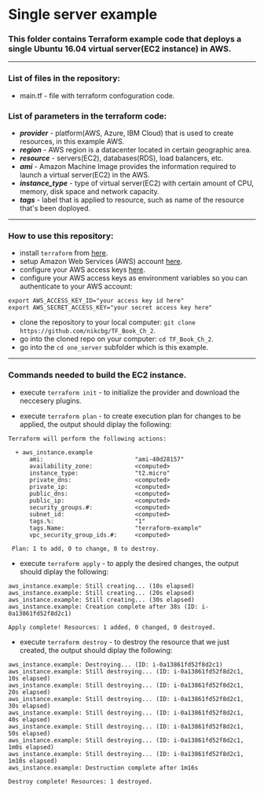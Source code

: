# Single server example 

### This folder contains Terraform example code that deploys a single Ubuntu 16.04 virtual server(EC2 instance) in AWS.
------------------------------------------------------------------------------------------------
### List of files in the repository:
- main.tf - file with terraform confoguration code.

### List of parameters in the terraform code:
- __*provider*__ - platform(AWS, Azure, IBM Cloud) that is used to create resources, in this example AWS.
- __*region*__ - AWS region is a datacenter located in certain geographic area.
- __*resource*__ - servers(EC2), databases(RDS), load balancers, etc. 
- __*ami*__ - Amazon Machine Image provides the information required to launch a virtual server(EC2) in the AWS.
- __*instance_type*__ - type of virtual server(EC2) with certain amount of CPU, memory, disk space and network capacity. 
- __*tags*__ - label that is applied to resource, such as name of the resource that's been doployed. 
------------------------------------------------------------------------------------------------------------------

### How to use this repository:
- install `terraform` from [here](https://www.terraform.io/downloads.html).
- setup Amazon Web Services (AWS) account [here](https://aws.amazon.com/).
- configure your AWS access keys [here](https://docs.aws.amazon.com/general/latest/gr/aws-sec-cred-types.html#access-keys-and-secret-access-keys).
- configure your AWS access keys as environment variables so you can authenticate to your AWS account:

```
export AWS_ACCESS_KEY_ID="your access key id here"
export AWS_SECRET_ACCESS_KEY="your secret access key here"
```
   
- clone the repository to your local computer: `git clone https://github.com/nikcbg/TF_Book_Ch_2`.
- go into the cloned repo on your computer: `cd TF_Book_Ch_2`.
- go into the `cd one_server` subfolder which is this example.

------------------------------------------------------------------------------------------------------------------
### Commands needed to build the EC2 instance.
- execute `terraform init` - to initialize the provider and download the neccesery plugins.
  
- execute `terraform plan` - to create execution plan for changes to be applied, the output should diplay the following:  

```
Terraform will perform the following actions:

  + aws_instance.example
      ami:                          "ami-40d28157"
      availability_zone:            <computed>
      instance_type:                "t2.micro"
      private_dns:                  <computed>
      private_ip:                   <computed>
      public_dns:                   <computed>
      public_ip:                    <computed>
      security_groups.#:            <computed>
      subnet_id:                    <computed>
      tags.%:                       "1"
      tags.Name:                    "terraform-example"
      vpc_security_group_ids.#:     <computed>

 Plan: 1 to add, 0 to change, 0 to destroy.

```
  
- execute `terraform apply` - to apply the desired changes, the output should diplay the following:

```
aws_instance.example: Still creating... (10s elapsed)
aws_instance.example: Still creating... (20s elapsed)
aws_instance.example: Still creating... (30s elapsed)
aws_instance.example: Creation complete after 38s (ID: i-0a13861fd52f8d2c1)

Apply complete! Resources: 1 added, 0 changed, 0 destroyed.
```
  
- execute `terraform destroy` - to destroy the resource that we just created, the output should diplay the following:

```
aws_instance.example: Destroying... (ID: i-0a13861fd52f8d2c1)
aws_instance.example: Still destroying... (ID: i-0a13861fd52f8d2c1, 10s elapsed)
aws_instance.example: Still destroying... (ID: i-0a13861fd52f8d2c1, 20s elapsed)
aws_instance.example: Still destroying... (ID: i-0a13861fd52f8d2c1, 30s elapsed)
aws_instance.example: Still destroying... (ID: i-0a13861fd52f8d2c1, 40s elapsed)
aws_instance.example: Still destroying... (ID: i-0a13861fd52f8d2c1, 50s elapsed)
aws_instance.example: Still destroying... (ID: i-0a13861fd52f8d2c1, 1m0s elapsed)
aws_instance.example: Still destroying... (ID: i-0a13861fd52f8d2c1, 1m10s elapsed)
aws_instance.example: Destruction complete after 1m16s

Destroy complete! Resources: 1 destroyed.  
```

